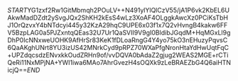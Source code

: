$START$YG1zxf2Rw1GitMbmqh2POuLV++N491ylYlQlCzV55/jA1P6vk2KbEL6UAkwMadDZdt2ySvgJQx2ShKH2kEsS4wLz3XoAF4OLggkAwcXz0PCiKsTbHJ1OrQzvxY4bNTdcyi445y32KzA29hqC9UPE6x03f1x7Q2vHvngB4kakw6FFV5BzpLAG0a5PJZxntqQEas32U7Ur1QaSVII9V9gI0BldibJGqdM+HqMGxLl9gDhP0IcNNxweUOHK9AfHrSr83KeK1fDLoaRngG4Y4yo75kO3nEHuzyPqvsC6QaAKghUNrt8YU3izUS42MNrkCyd9pRPZ70WXaPfgNronHtaYdHwUqtFqC+UPZdqcsdzENvxkkOudZRHn9of/vvDQVA0bAdaZ2gjug2WEAS2MGE+rCTiQeRi11NxMPjNA+YWI1iwa6MAo7AhrGvezH4sOQXk9zLeBRAEZbG4Q6aiHTNicjQ==$END$
